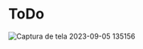 # ToDo
![Captura de tela 2023-09-05 135156](https://github.com/Danielle1Melo/ToDo/assets/93881167/6cb3a254-1247-444e-9b16-7edbfc846fbc)

